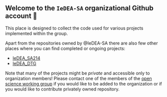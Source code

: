 ## Welcome to the `IeDEA-SA` organizational Github account 👋

This place is designed to collect the code used for various projects implemented within the group.  

Apart from the repositories owned by @IeDEA-SA there are also few other places where you can find completed or ongoing projects:

- [IeDEA_SA214](https://github.com/aezaniewski/IeDEA_SA214)
- [IeDEA_DTG](https://github.com/RPanczak/IeDEA_DTG)

Note that many of the projects might be *private* and accessible only to organization members! 
Please contact one of the members of the [open science working group](https://github.com/orgs/IeDEA-SA/teams/wg_open-science/members) if you would like to be added to the organization or if you would like to contribute privately owned repository.  
